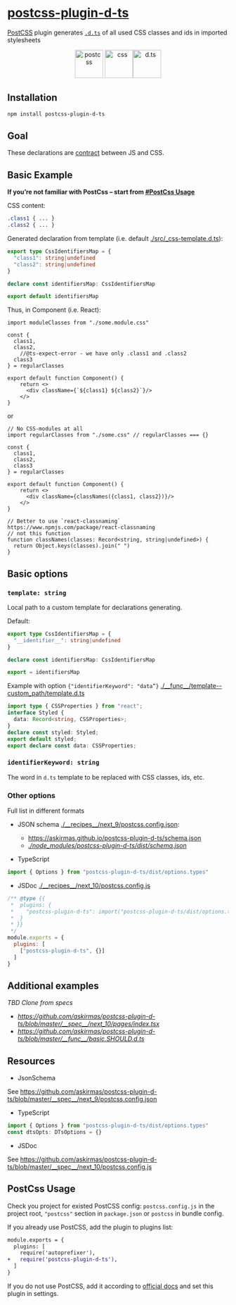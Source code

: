 # [postcss-plugin-d-ts](https://github.com/askirmas/postcss-plugin-d-ts)

[PostCSS] plugin generates [`.d.ts`](https://www.typescriptlang.org/docs/handbook/declaration-files/templates/module-d-ts.html)  of all used CSS classes and ids in imported stylesheets

<center><img src="https://postcss.org/logo.svg" alt="postcss" width="64px" /> <img src="https://upload.wikimedia.org/wikipedia/commons/d/d5/CSS3_logo_and_wordmark.svg" alt="css" height="64px;" /><img src="https://static.npmjs.com/6d9930e83bbb43bba93e22eda2871b55.svg" alt="d.ts" width="64px" /></center>

## Installation

```bash
npm install postcss-plugin-d-ts
```

## Goal

These declarations are [contract](https://en.wikipedia.org/wiki/Design_by_contract) between JS and CSS. 

## Basic Example

**If you’re not familiar with PostCss – start from [#PostCss Usage](#postcss-usage)**

CSS content:

```css
.class1 { ... }
.class2 { ... }
```

Generated declaration from template (i.e. default [./src/\_css-template.d.ts](https://github.com/askirmas/postcss-plugin-d-ts/blob/master/src/_css-template.d.ts)):

```typescript
export type CssIdentifiersMap = {
  "class1": string|undefined
  "class2": string|undefined
}

declare const identifiersMap: CssIdentifiersMap

export default identifiersMap
```

Thus, in Component (i.e. React):

```tsx
import moduleClasses from "./some.module.css"

const {
  class1,
  class2,
	//@ts-expect-error - we have only .class1 and .class2
  class3
} = regularClasses

export default function Component() {
    return <>
      <div className={`${class1} ${class2}`}/>
    </>
}
```

or

```tsx
// No CSS-modules at all
import regularClasses from "./some.css" // regularClasses === {}

const {
  class1,
  class2,
  class3
} = regularClasses

export default function Component() {
    return <>
      <div className={classNames({class1, class2})}/>
    </>
}

// Better to use `react-classnaming` https://www.npmjs.com/package/react-classnaming
// not this function
function classNames(classes: Record<string, string|undefined>) {
  return Object.keys(classes).join(" ")
}
```

## Basic options

### `template: string` 

Local path to a custom template for declarations generating.

Default:

```typescript
export type CssIdentifiersMap = {
  "__identifier__": string|undefined
}

declare const identifiersMap: CssIdentifiersMap

export = identifiersMap
```

Example with option `{"identifierKeyword": "data”}` [./\_\_func\_\_/template--custom\_path/template.d.ts](https://github.com/askirmas/postcss-plugin-d-ts/blob/master/__func__/template--custom_path/)

```typescript
import type { CSSProperties } from "react";
interface Styled {
  data: Record<string, CSSProperties>;
}
declare const styled: Styled;
export default styled;
export declare const data: CSSProperties;
```

### `identifierKeyword: string`
The word in `d.ts` template to be replaced with CSS classes, ids, etc.

### Other options

Full list in different formats

- JSON schema [./\_\_recipes\_\_/next\_9/postcss.config.json](https://github.com/askirmas/postcss-plugin-d-ts/blob/299955b1335037b759dd2a0960db9df2816bd326/__recipes__/next_9/postcss.config.json):
  - https://askirmas.github.io/postcss-plugin-d-ts/schema.json
  - *<u>./node_modules/postcss-plugin-d-ts/dist/schema.json</u>*

- TypeScript

```typescript
import { Options } from "postcss-plugin-d-ts/dist/options.types"
```

- JSDoc [./\_\_recipes\_\_/next\_10/postcss.config.js](https://github.com/askirmas/postcss-plugin-d-ts/blob/master/__recipes__/next_10/postcss.config.js)

```javascript
/** @type {{
 *  plugins: {
 *    "postcss-plugin-d-ts": import("postcss-plugin-d-ts/dist/options.types").Options
 *  }
 * }}
 */
module.exports = {
  plugins: [
    ["postcss-plugin-d-ts", {}]
  ]
}
```

## Additional examples

*TBD Clone from specs*

- *https://github.com/askirmas/postcss-plugin-d-ts/blob/master/__spec__/next_10/pages/index.tsx*
- *https://github.com/askirmas/postcss-plugin-d-ts/blob/master/__func__/basic.SHOULD.d.ts*

## Resources

- JsonSchema

See https://github.com/askirmas/postcss-plugin-d-ts/blob/master/__spec__/next_9/postcss.config.json
- TypeScript
```typescript
import { Options } from "postcss-plugin-d-ts/dist/options.types"
const dtsOpts: DTsOptions = {}
```
- JSDoc

See https://github.com/askirmas/postcss-plugin-d-ts/blob/master/__spec__/next_10/postcss.config.js

## PostCss Usage

[PostCSS]: https://github.com/postcss/postcss

Check you project for existed PostCSS config: `postcss.config.js`
in the project root, `"postcss"` section in `package.json`
or `postcss` in bundle config.

If you already use PostCSS, add the plugin to plugins list:

```diff
module.exports = {
  plugins: [
    require('autoprefixer'),
+   require('postcss-plugin-d-ts'),
  ]
}
```

If you do not use PostCSS, add it according to [official docs]
and set this plugin in settings.

[official docs]: https://github.com/postcss/postcss#usage
